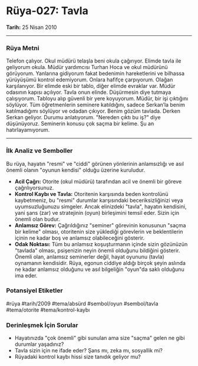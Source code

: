 # Rüya-027: Tavla
**Tarih:** 25 Nisan 2010

---
### Rüya Metni

Telefon çalıyor. Okul müdürü telaşla beni okula çağırıyor. Elimde tavla ile geliyorum okula. Müdür yardımcısı Turhan Hoca ve okul müdürünü görüyorum. Yanlarına gidiyorum fakat bedenimin hareketlerini ve bilhassa yürüyüşümü kontrol edemiyorum. Onlara hafifçe çarpıyorum. Olağan karşılanıyor. Bir elimde eski bir tablo, diğer elimde evraklar var. Müdür odasının kapısı açılıyor. Tavla onun elinde. Düşürmesin diye tutmaya çalışıyorum. Tabloyu alıp güvenli bir yere koyuyorum. Müdür, bir işi çıktığını söylüyor. Tüm öğretmenlerin seminere katıldığını, sadece Serkan’la benim katılmadığımı söylüyor ve odadan çıkıyor. Benim gözüm tavlada. Derken Serkan geliyor. Durumu anlatıyorum. "Nereden çıktı bu iş?" diye düşünüyoruz. Seminerin konusu çok saçma bir kelime. Şu an hatırlayamıyorum.

---
### İlk Analiz ve Semboller

Bu rüya, hayatın "resmi" ve "ciddi" görünen yönlerinin anlamsızlığı ve asıl önemli olanın "oyunun kendisi" olduğu üzerine kuruludur.

* **Acil Çağrı:** Otorite (okul müdürü) tarafından acil ve önemli bir göreve çağrılıyorsunuz.
* **Kontrol Kaybı ve Tavla:** Otoritenin karşısında beden kontrolünü kaybetmeniz, bu "resmi" durumlar karşısındaki beceriksizliğinizi veya uyumsuzluğunuzu simgeler. Ancak elinizdeki "tavla", hayatın kendisini, yani şans (zar) ve stratejinin (oyun) birleşimini temsil eder. Sizin için önemli olan budur.
* **Anlamsız Görev:** Çağrıldığınız "seminer" görevinin konusunun "saçma bir kelime" olması, otoritenin size yüklediği görevlerin ve beklentilerin içinin ne kadar boş ve anlamsız olabileceğini gösterir.
* **Odak Noktası:** Tüm bu anlamsız koşuşturmanın içinde sizin gözünüzün "tavlada" olması, psişenizin neyin önemli olduğunu bildiğini gösterir. Önemli olan, anlamsız seminerler değil, hayat oyununu (tavla) oynamanın kendisidir. Rüya, egonun ciddiye aldığı birçok şeyin aslında ne kadar anlamsız olduğunu ve asıl bilgeliğin "oyun"da saklı olduğunu ima eder.

### Potansiyel Etiketler
#rüya #tarih/2009 #tema/absürd #sembol/oyun #sembol/tavla #tema/otorite #tema/kontrol-kaybı

### Derinleşmek İçin Sorular
* Hayatınızda "çok önemli" gibi sunulan ama size "saçma" gelen ne gibi durumlar yaşadınız?
* Tavla sizin için ne ifade eder? Şans mı, zeka mı, sosyallik mi?
* Rüyadaki kontrol kaybı hissi size tanıdık geliyor mu?